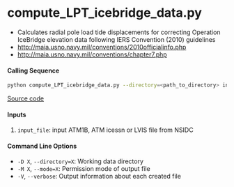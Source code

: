 compute_LPT_icebridge_data.py
=============================

 - Calculates radial pole load tide displacements for correcting Operation IceBridge elevation data following IERS Convention (2010) guidelines
 - http://maia.usno.navy.mil/conventions/2010officialinfo.php
 - http://maia.usno.navy.mil/conventions/chapter7.php

#### Calling Sequence
```bash
python compute_LPT_icebridge_data.py --directory=<path_to_directory> input_file
```
[Source code](https://github.com/tsutterley/pyTMD/blob/main/compute_LPT_icebridge_data.py)

#### Inputs
 1. `input_file`: input ATM1B, ATM icessn or LVIS file from NSIDC

#### Command Line Options
 - `-D X`, `--directory=X`: Working data directory
 - `-M X`, `--mode=X`: Permission mode of output file
 - `-V`, `--verbose`: Output information about each created file
